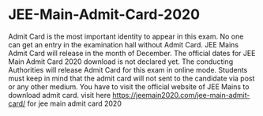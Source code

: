 # JEE-Main-Admit-Card-2020
Admit Card is the most important identity to appear in this exam. No one can get an entry in the examination hall without Admit Card. JEE Mains Admit Card will release in the month of December. The official dates for JEE Main Admit Card 2020 download is not declared yet. The conducting Authorities will release Admit Card for this exam in online mode. Students must keep in mind that the admit card will not sent to the candidate via post or any other medium. You have to visit the official website of JEE Mains to download admit card. visit here https://jeemain2020.com/jee-main-admit-card/ for jee main admit card 2020
